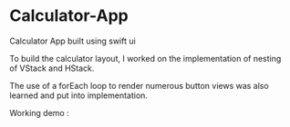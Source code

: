 # Calculator-App

Calculator App built using swift ui 

To build the calculator layout, I worked on the implementation of nesting of VStack and HStack.

The use of a forEach loop to render numerous button views was also learned and put into implementation.

Working demo : 

